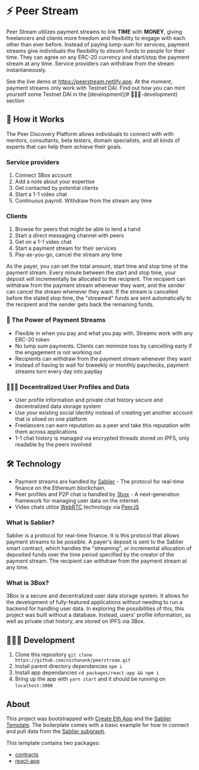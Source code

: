# ⚡️ Peer Stream

Peer Stream utilizes payment streams to link **TIME** with **MONEY**, giving freelancers and clients more freedom and flexibility to engage with each other than ever before. Instead of paying lump-sum for services, payment streams give individuals the flexibility to *stream* funds to people for their time. They can agree on any ERC-20 currency and start/stop the payment stream at any time. Service providers can withdraw from the stream instantaneously. 

See the live demo at https://peerstream.netlify.app. At the moment, payment streams only work with Testnet DAI. Find out how you can mint yourself some Testnet DAI in the [development](# 👩🏻‍💻-development) section

## 📖 How it Works

The Peer Discovery Platform allows individuals to connect with with mentors, consultants, beta testers, domain specialists, and all kinds of experts that can help them achieve their goals.

### Service providers
1. Connect 3Box account
2. Add a note about your expertise
3. Get contacted by potential clients
4. Start a 1-1 video chat
5. Continuous payroll. Withdraw from the stream any time

### Clients
1. Browse for peers that might be able to lend a hand
2. Start a direct messaging channel with peers
3. Get on a 1-1 video chat
4. Start a payment stream for their services
5. Pay-as-you-go, cancel the stream any time

As the payer, you can set the total amount, start time and stop time of the payment stream. Every minute between the start and stop time, your deposit will incrementally be allocated to the recipient. The recipient can withdraw from the payment stream whenever they want, and the sender can cancel the stream whenever they want. If the stream is cancelled before the stated stop time, the "streamed" funds are sent automatically to the recipient and the sender gets back the remaining funds.

### 💸 The Power of Payment Streams
- Flexible in when you pay and what you pay with. Streams work with any ERC-20 token
- No lump sum payments. Clients can minimize loss by cancelling early if the engagement is not working out
- Recipients can withdraw from the payment stream whenever they want
- Instead of having to wait for biweekly or monthly paychecks, payment streams turn every day into payday

### 💁🏻‍♀️ Decentralized User Profiles and Data
- User profile information and private chat history secure and decentralized data storage system
- Use your existing social identity instead of creating yet another account that is siloed on one platform
- Freelancers can earn reputation as a peer and take this reputation with them across applications
- 1-1 chat history is managed via encrypted threads stored on IPFS, only readable by the peers involved

## 🛠 Technology

- Payment streams are handled by [Sablier](https://sablier.finance/) - The protocol for real-time finance on the Ethereum blockchain.
- Peer profiles and P2P chat is handled by [3box](https://3box.io) - A next-generation framework for managing user data on the internet.
- Video chats utilze [WebRTC](https://webrtc.org/) technology via [PeerJS](https://peerjs.com/)

### What is Sablier?
Sablier is a protocol for real-time finance. It is this protocol that allows payment streams to be possible. A payer's deposit is sent to the Sablier smart contract, which handles the "streaming", or incremental allocation of deposited funds over the time period specified by the creator of the payment stream. The recipient can withdraw from the payment stream at any time.

### What is 3Box?
3Box is a secure and decentralized user data storage system. It allows for the development of fully-featured applications without needing to run a backend for handling user data. In exploring the possibilities of this, this project was built without a database. Instead, users' profile information, as well as private chat history, are stored on IPFS via 3Box.

## 👩🏻‍💻 Development

1. Clone this repository `git clone https://github.com/nichanank/peerstream.git`
2. Install parent directory dependancies `npm i`
3. Install app dependancies `cd packages/react-app && npm i`
4. Bring up the app with `yarn start` and it should be running on `localhost:3000`

## About

This project was bootstrapped with [Create Eth App](https://github.com/paulrberg/create-eth-app) and the [Sablier Template](https://github.com/PaulRBerg/create-eth-app/tree/develop/templates/sablier). The boilerplate comes with a basic example for how to connect and pull data from the [Sablier subgraph](https://thegraph.com/explorer/subgraph/sablierhq/sablier).

This template contains two packages:

- [contracts](/packages/contracts)
- [react-app](/packages/react-app)


